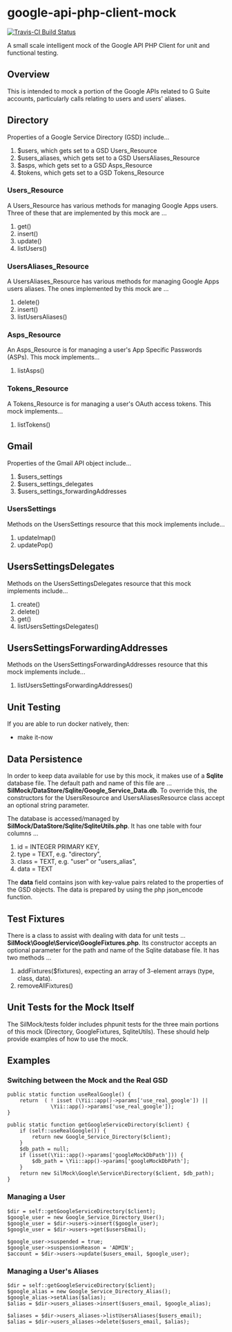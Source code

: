 google-api-php-client-mock
==========================
[![Travis-CI Build Status](https://api.travis-ci.org/silinternational/google-api-php-client-mock.png?branch=develop)](https://travis-ci.org/silinternational/google-api-php-client-mock)

A small scale intelligent mock of the Google API PHP Client for unit and
functional testing.

Overview
--------
This is intended to mock a portion of the Google APIs related to G Suite
accounts, particularly calls relating to users and users' aliases.

## Directory
Properties of a Google Service Directory (GSD) include...

1. $users, which gets set to a GSD Users_Resource
2. $users_aliases, which gets set to a GSD UsersAliases_Resource
3. $asps, which gets set to a GSD Asps_Resource
4. $tokens, which gets set to a GSD Tokens_Resource

### Users_Resource
A Users_Resource has various methods for managing Google Apps users.  Three of these
that are implemented by this mock are ...

1. get()
2. insert()
3. update()
4. listUsers()

### UsersAliases_Resource
A UsersAliases_Resource has various methods for managing Google Apps users aliases.
The ones implemented by this mock are ...

1. delete()
2. insert()
3. listUsersAliases()

### Asps_Resource
An Asps_Resource is for managing a user's App Specific Passwords (ASPs). This
mock implements...

1. listAsps()

### Tokens_Resource
A Tokens_Resource is for managing a user's OAuth access tokens. This mock
implements...

1. listTokens()

## Gmail
Properties of the Gmail API object include...

1. $users_settings
2. $users_settings_delegates
3. $users_settings_forwardingAddresses

### UsersSettings
Methods on the UsersSettings resource that this mock implements include...

1. updateImap()
2. updatePop()

## UsersSettingsDelegates
Methods on the UsersSettingsDelegates resource that this mock implements
include...

1. create()
2. delete()
3. get()
4. listUsersSettingsDelegates()

## UsersSettingsForwardingAddresses
Methods on the UsersSettingsForwardingAddresses resource that this mock
implements include...

1. listUsersSettingsForwardingAddresses()

Unit Testing
------------
If you are able to run docker natively, then:
 - make it-now

Data Persistence
----------------
In order to keep data available for use by this mock, it makes use of a **Sqlite**
database file. The default path and name of this file are ...
**SilMock/DataStore/Sqlite/Google_Service_Data.db**.  To override this,
the constructors for the UsersResource and UsersAliasesResource class accept
an optional string parameter.

The database is accessed/managed by **SilMock/DataStore/Sqlite/SqliteUtils.php**.
It has one table with four columns ...

1. id  = INTEGER PRIMARY KEY,
2. type = TEXT,  e.g. "directory",
3. class = TEXT, e.g. "user" or "users_alias",
4. data = TEXT

The **data** field contains json with key-value pairs related to the properties
of the GSD objects.  The data is prepared by using the php json_encode function.

Test Fixtures
-------------
There is a class to assist with dealing with data for unit tests ...
**SilMock\Google\Service\GoogleFixtures.php**.  Its constructor accepts an
optional parameter for the path and name of the Sqlite database file.  It has
two methods ...

1. addFixtures($fixtures), expecting an array of 3-element arrays (type, class, data).
2. removeAllFixtures()

Unit Tests for the Mock Itself
------------------------------
The SilMock/tests folder includes phpunit tests for the three main portions
of this mock (Directory, GoogleFixtures, SqliteUtils).  These should help
provide examples of how to use the mock.

Examples
--------

### Switching between the Mock and the Real GSD
    public static function useRealGoogle() {
        return  ( ! isset (\Yii::app()->params['use_real_google']) ||
                  \Yii::app()->params['use_real_google']);
    }

    public static function getGoogleServiceDirectory($client) {
        if (self::useRealGoogle()) {
            return new Google_Service_Directory($client);
        }
        $db_path = null;
        if (isset(\Yii::app()->params['googleMockDbPath'])) {
            $db_path = \Yii::app()->params['googleMockDbPath'];
        }
        return new SilMock\Google\Service\Directory($client, $db_path);
    }

### Managing a User
    $dir = self::getGoogleServiceDirectory($client);
    $google_user = new Google_Service_Directory_User();
    $google_user = $dir->users->insert($google_user);
    $google_user = $dir->users->get($usersEmail);

    $google_user->suspended = true;
    $google_user->suspensionReason = 'ADMIN';
    $account = $dir->users->update($users_email, $google_user);

### Managing a User's Aliases
    $dir = self::getGoogleServiceDirectory($client);
    $google_alias = new Google_Service_Directory_Alias();
    $google_alias->setAlias($alias);
    $alias = $dir->users_aliases->insert($users_email, $google_alias);

    $aliases = $dir->users_aliases->listUsersAliases($users_email);
    $alias = $dir->users_aliases->delete($users_email, $alias);
